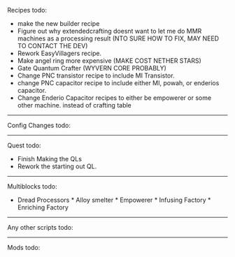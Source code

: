 Recipes todo:
* make the new builder recipe
* Figure out why extendedcrafting doesnt want to let me do MMR machines as a processing result (NTO SURE HOW TO FIX, MAY NEED TO CONTACT THE DEV)
* Rework EasyVillagers recipe.
* Make angel ring more expensive (MAKE COST NETHER STARS)
* Gate Quantum Crafter (WYVERN CORE PROBABLY)
* Change PNC transistor recipe to include MI Transistor.
* change PNC capacitor recipe to include either MI, powah, or enderios capacitor.
* Change Enderio Capacitor recipes to either be empowerer or some other machine. instead of crafting table




* * * 

Config Changes todo:



* * * 

Quest todo:
* Finish Making the QLs
* Rework the starting out QL.


* * * 

Multiblocks todo:
* Dread Processors
        * Alloy smelter
        * Empowerer
        * Infusing Factory
        * Enriching Factory


* * * 

Any other scripts todo:



* * * 

Mods todo:


